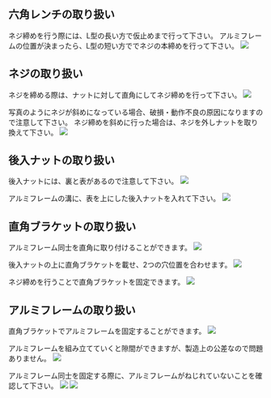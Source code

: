 ## 六角レンチの取り扱い

ネジ締めを行う際には、L型の長い方で仮止めまで行って下さい。
アルミフレームの位置が決まったら、L型の短い方ででネジの本締めを行って下さい。
<img src="images/003/000.jpg"/>

## ネジの取り扱い

ネジを締める際は、ナットに対して直角にしてネジ締めを行って下さい。
<img src="images/003/001.jpg"/>

写真のようにネジが斜めになっている場合、破損・動作不良の原因になりますので注意して下さい。
ネジ締めを斜めに行った場合は、ネジを外しナットを取り換えて下さい。
<img src="images/003/002.jpg"/>

## 後入ナットの取り扱い

後入ナットには、裏と表があるので注意して下さい。
<img src="images/003/003.jpg"/>

アルミフレームの溝に、表を上にした後入ナットを入れて下さい。
<img src="images/003/004.jpg"/>

## 直角ブラケットの取り扱い

アルミフレーム同士を直角に取り付けることができます。
<img src="images/003/005.jpg"/>

後入ナットの上に直角ブラケットを載せ、2つの穴位置を合わせます。
<img src="images/003/006.jpg"/>

ネジ締めを行うことで直角ブラケットを固定できます。
<img src="images/003/007.jpg"/>

## アルミフレームの取り扱い

直角ブラケットでアルミフレームを固定することができます。
<img src="images/003/008.jpg"/>

アルミフレームを組み立てていくと隙間ができますが、製造上の公差なので問題ありません。
<img src="images/003/009.jpg"/>

アルミフレーム同士を固定する際に、アルミフレームがねじれていないことを確認して下さい。
<img src="images/003/010.jpg"/>
<img src="images/003/011.jpg"/>